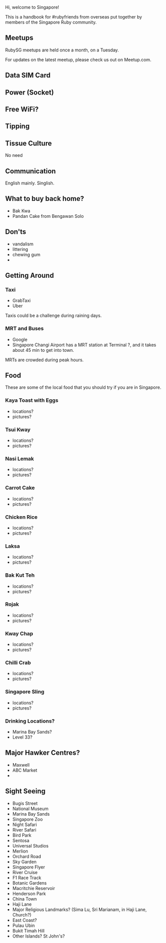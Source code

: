 Hi, welcome to Singapore!

This is a handbook for #rubyfriends from overseas
put together by members of the Singapore Ruby community.

## Meetups

RubySG meetups are held once a month, on a Tuesday.

For updates on the latest meetup, please check us out on Meetup.com.

## Data SIM Card

## Power (Socket)

## Free WiFi?

## Tipping

## Tissue Culture

No need

## Communication

English mainly. Singlish.

## What to buy back home?

- Bak Kwa
- Pandan Cake from Bengawan Solo

## Don'ts

- vandalism
- littering
- chewing gum
-

## Getting Around

### Taxi

- GrabTaxi
- Uber

Taxis could be a challenge during raining days.

### MRT and Buses

- Google
- Singapore Changi Airport has a MRT station at Terminal ?, and it takes about 45 min to get into town.

MRTs are crowded during peak hours.

## Food

These are some of the local food that you should try if you are in Singapore.

### Kaya Toast with Eggs

- locations?
- pictures?

### Tsui Kway

- locations?
- pictures?

### Nasi Lemak

- locations?
- pictures?

### Carrot Cake

- locations?
- pictures?

### Chicken Rice

- locations?
- pictures?

### Laksa

- locations?
- pictures?

### Bak Kut Teh

- locations?
- pictures?

### Rojak

- locations?
- pictures?

### Kway Chap

- locations?
- pictures?

### Chilli Crab

- locations?
- pictures?

### Singapore Sling

- locations?
- pictures?

### Drinking Locations?

- Marina Bay Sands?
- Level 33?

## Major Hawker Centres?

- Maxwell
- ABC Market
-



## Sight Seeing

- Bugis Street
- National Museum
- Marina Bay Sands
- Singapore Zoo
- Night Safari
- River Safari
- Bird Park
- Sentosa
- Universal Studios
- Merlion
- Orchard Road
- Sky Garden
- Singapore Flyer
- River Cruise
- F1 Race Track
- Botanic Gardens
- Macritchie Reservoir
- Henderson Park
- China Town
- Haji Lane
- Major Religious Landmarks? (Sima Lu, Sri Marianam, in Haji Lane, Church?)
- East Coast?
- Pulau Ubin
- Bukit Timah Hill
- Other Islands? St John's?
